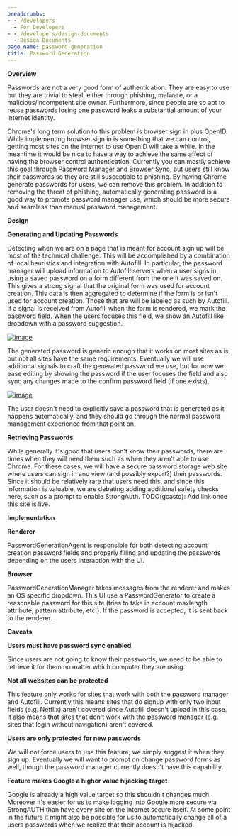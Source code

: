 ```yaml
---
breadcrumbs:
- - /developers
  - For Developers
- - /developers/design-documents
  - Design Documents
page_name: password-generation
title: Password Generation
---
```


**Overview**

Passwords are not a very good form of authentication. They are easy to use but
they are trivial to steal, either through phishing, malware, or a
malicious/incompetent site owner. Furthermore, since people are so apt to reuse
passwords losing one password leaks a substantial amount of your internet
identity.

Chrome's long term solution to this problem is browser sign in plus OpenID.
While implementing browser sign in is something that we can control, getting
most sites on the internet to use OpenID will take a while. In the meantime it
would be nice to have a way to achieve the same affect of having the browser
control authentication. Currently you can mostly achieve this goal through
Password Manager and Browser Sync, but users still know their passwords so they
are still susceptible to phishing. By having Chrome generate passwords for
users, we can remove this problem. In addition to removing the threat of
phishing, automatically generating password is a good way to promote password
manager use, which should be more secure and seamless than manual password
management.

**Design**

**Generating and Updating Passwords**

Detecting when we are on a page that is meant for account sign up will be most
of the technical challenge. This will be accomplished by a combination of local
heuristics and integration with Autofill. In particular, the password manager
will upload information to Autofill servers when a user signs in using a saved
password on a form different from the one it was saved on. This gives a strong
signal that the original form was used for account creation. This data is then
aggregated to determine if the form is or isn't used for account creation. Those
that are will be labeled as such by Autofill. If a signal is received from
Autofill when the form is rendered, we mark the password field. When the users
focuses this field, we show an Autofill like dropdown with a password
suggestion.

[<img alt="image"
src="/developers/design-documents/password-generation/GenerationUI.png">](/developers/design-documents/password-generation/GenerationUI.png)

The generated password is generic enough that it works on most sites as is, but
not all sites have the same requirements. Eventually we will use additional
signals to craft the generated password we use, but for now we ease editing by
showing the password if the user focuses the field and also sync any changes
made to the confirm password field (if one exists).

[<img alt="image"
src="/developers/design-documents/password-generation/EditingUI.png">](/developers/design-documents/password-generation/EditingUI.png)

The user doesn't need to explicitly save a password that is generated as it
happens automatically, and they should go through the normal password management
experience from that point on.

**Retrieving Passwords**

While generally it's good that users don't know their passwords, there are times
when they will need them such as when they aren't able to use Chrome. For these
cases, we will have a secure password storage web site where users can sign in
and view (and possibly export?) their passwords. Since it should be relatively
rare that users need this, and since this information is valuable, we are
debating adding additional safety checks here, such as a prompt to enable
StrongAuth. TODO(gcasto): Add link once this site is live.

**Implementation**

**Renderer**

PasswordGenerationAgent is responsible for both detecting account creation
password fields and properly filling and updating the passwords depending on the
users interaction with the UI.

**Browser**

PasswordGenerationManager takes messages from the renderer and makes an OS
specific dropdown. This UI use a PasswordGenerator to create a reasonable
password for this site (tries to take in account maxlength attribute, pattern
attribute, etc.). If the password is accepted, it is sent back to the renderer.

**Caveats**

**Users must have password sync enabled**

Since users are not going to know their passwords, we need to be able to
retrieve it for them no matter which computer they are using.

**Not all websites can be protected**

This feature only works for sites that work with both the password manager and
Autofill. Currently this means sites that do signup with only two input fields
(e.g. Netflix) aren't covered since Autofill doesn't upload in this case. It
also means that sites that don't work with the password manager (e.g. sites that
login without navigation) aren't covered.

**Users are only protected for new passwords**

We will not force users to use this feature, we simply suggest it when they sign
up. Eventually we will want to prompt on change password forms as well, though
the password manager currently doesn't have this capability.

**Feature makes Google a higher value hijacking target**

Google is already a high value target so this shouldn't changes much. Moreover
it's easier for us to make logging into Google more secure via StrongAUTH than
have every site on the internet secure itself. At some point in the future it
might also be possible for us to automatically change all of a users passwords
when we realize that their account is hijacked.
